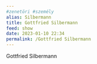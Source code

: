 ```yaml
---
#zenetöri #személy
alias: Silbermann
title: Gottfried Silbermann
feed: show
date: 2023-01-10 22:34
permalink: /Gottfried Silbermann
---
```


Gottfried Silbermann